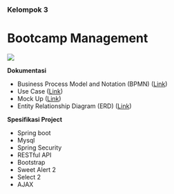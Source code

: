 ### Kelompok 3

# Bootcamp Management

![](https://www.mii.co.id/-/media/project/corporate/identity/mii-logo.png?h=122&w=160&hash=D515F726DFD3CC44804F9C2553047AA807C75DFE)


**Dokumentasi**
- Business Process Model and Notation (BPMN) ([Link](https://app.diagrams.net/#G1vsA2TFnJYiFlOTpAvbmapYtrF_o9j4qC))
- Use Case ([Link](https://app.diagrams.net/#G1SzbxPObdCZd5jBxAXH4YH8FSdqhIdT4U))
- Mock Up ([Link](https://www.figma.com/file/h28ohKtYTy6lWv8q7UTkk6/MOCKUP-V1?node-id=0%3A1))
- Entity Relationship Diagram (ERD) ([Link](https://app.diagrams.net/#G1MeWAoVmmki3luSDeRiQec0S-OBFochNz))


**Spesifikasi Project**
- Spring boot
- Mysql
- Spring Security
- RESTful API
- Bootstrap
- Sweet Alert 2
- Select 2
- AJAX
